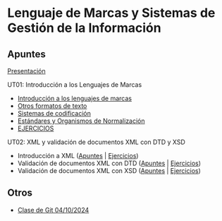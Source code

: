 # Lenguaje de Marcas y Sistemas de Gestión de la Información

## Apuntes

[Presentación](./apuntes/ut00/presentacion.md)

UT01: Introducción a los Lenguajes de Marcas
* [Introducción a los lenguajes de marcas](./apuntes/ut01/introduccion-a-los-lenguajes-de-marcas.md)
* [Otros formatos de texto](./apuntes/ut01/otros-formatos-de-texto.md)
* [Sistemas de codificación](./apuntes/ut01/sistemas-de-codificacion.md)
* [Estándares y Organismos de Normalización](./apuntes/ut01/estandares-y-organismos-de-normalizacion.md)
* [EJERCICIOS](./apuntes/ejercicios/ut01.md)

UT02: XML y validación de documentos XML con DTD y XSD
* Introducción a XML ([Apuntes](./apuntes/ut02/intro-a-xml.md) | [Ejercicios](./apuntes/ut01/intro-a-xml-ejercicios.md))
* Validación de documentos XML con DTD ([Apuntes](./apuntes/ut02/validacion-con-dtd.md) | [Ejercicios](./apuntes/ut01/validacion-con-dtd-ejercicios.md))
* Validación de documentos XML con XSD ([Apuntes](./apuntes/ut02/validacion-con-xsd.md) | [Ejercicios](./apuntes/ut01/validacion-con-xsd-ejercicios.md))

## Otros

* [Clase de Git 04/10/2024](./apuntes/otros/clase-git-20241003.md)
